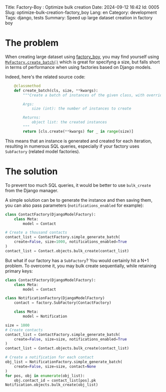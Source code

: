 Title: Factory-Boy : Optimize bulk creation
Date: 2024-09-12 16:42
Id: 0005
Slug: optimize-bulk-creation-factory_boy
Lang: en
Category: development
Tags: django, tests
Summary: Speed up large dataset creation in factory boy

# The problem

When creating large dataset using [factory_boy](https://pypi.org/project/factory-boy/), you may find yourself using [`MyFactory.create_batch()`](https://factoryboy.readthedocs.io/en/stable/reference.html#factory.create_batch) which is great for specifyng a size, but falls short in terms of performance when using factories based on Django models.

Indeed, here's the related source code:
```python
    @classmethod
    def create_batch(cls, size, **kwargs):
        """Create a batch of instances of the given class, with overridden attrs.

        Args:
            size (int): the number of instances to create

        Returns:
            object list: the created instances
        """
        return [cls.create(**kwargs) for _ in range(size)]
```

This means that an instance is generated and created for each iteration, resulting in numerous SQL queries, especially if your factory uses `SubFactory` (related model factories).

# The solution

To prevent too much SQL queries, it would be better to use `bulk_create` from the Django manager.

A simple solution can be to generate the instance and then saving them, you can also pass parameters (`notifications_enabled` for example):
```python
class ContactFactory(DjangoModelFactory):
    class Meta:
        model = Contact

# Create a thousand contacts
contact_list = ContactFactory.simple_generate_batch(
    create=False, size=1000, notifications_enabled=True
)
contact_list = Contact.objects.bulk_create(contact_list)
```

But what if our factory has a `SubFactory`? You would certainly hit a N+1 problem. To overcome it, you may bulk create sequentially, while retaining primary keys:

```python
class ContactFactory(DjangoModelFactory):
    class Meta:
        model = Contact

class NotificationFactory(DjangoModelFactory)
    contact = factory.SubFactory(ContactFactory)

    class Meta:
        model = Notification

size = 1000
# Create contacts
contact_list = ContactFactory.simple_generate_batch(
    create=False, size=size, notifications_enabled=True
)
contact_list = Contact.objects.bulk_create(contact_list)

# Create a notification for each contact
obj_list = NotificationFactory.simple_generate_batch(
    create=False, size=size, contact=None
)
for pos, obj in enumerate(obj_list):
    obj.contact_id = contact_list[pos].pk
Notification.objects.bulk_create(obj_list)
```
